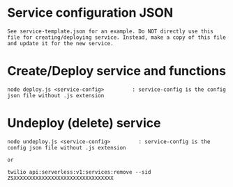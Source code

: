 
# Service configuration JSON

    See service-template.json for an example. Do NOT directly use this file for creating/deploying service. Instead, make a copy of this file and update it for the new service.

# Create/Deploy service and functions

    node deploy.js <service-config>         : service-config is the config json file without .js extension

# Undeploy (delete) service 


    node undeploy.js <service-config>         : service-config is the config json file without .js extension

    or

    twilio api:serverless:v1:services:remove --sid ZSXXXXXXXXXXXXXXXXXXXXXXXXXXXXXXXX
    